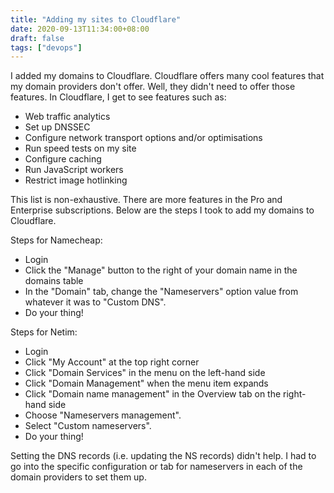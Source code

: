 ```yaml
---
title: "Adding my sites to Cloudflare"
date: 2020-09-13T11:34:00+08:00
draft: false
tags: ["devops"]
---
```

I added my domains to Cloudflare. Cloudflare offers many cool features that my domain providers don't offer. Well, they didn't need to offer those features. In Cloudflare, I get to see features such as:

- Web traffic analytics
- Set up DNSSEC
- Configure network transport options and/or optimisations
- Run speed tests on my site
- Configure caching
- Run JavaScript workers
- Restrict image hotlinking

This list is non-exhaustive. There are more features in the Pro and Enterprise subscriptions. Below are the steps I took to add my domains to Cloudflare.

Steps for Namecheap:

- Login
- Click the "Manage" button to the right of your domain name in the domains table
- In the "Domain" tab, change the "Nameservers" option value from whatever it was to "Custom DNS".
- Do your thing!

Steps for Netim:

- Login
- Click "My Account" at the top right corner
- Click "Domain Services" in the menu on the left-hand side
- Click "Domain Management" when the menu item expands
- Click "Domain name management" in the Overview tab on the right-hand side
- Choose "Nameservers management".
- Select "Custom nameservers".
- Do your thing!

Setting the DNS records (i.e. updating the NS records) didn't help. I had to go into the specific configuration or tab for nameservers in each of the domain providers to set them up.
